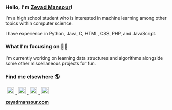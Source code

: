 
### Hello, I'm [Zeyad Mansour](https://www.zeyadmansour.com)!

I'm a high school student who is interested in machine learning among other topics within computer science.

I have experience in Python, Java, C, HTML, CSS, PHP, and JavaScript.

### What I'm focusing on 👨‍💻

I'm currently working on learning data structures and algorithms alongside some other miscellaneous projects for fun.<br />

### Find me elsewhere 🌎

<a href="https://twitter.com/zeyad_sour">
  <img alt="Twitter" width="22px" hspace="5" src="https://raw.githubusercontent.com/peterthehan/peterthehan/master/assets/twitter.svg" />
</a>

<a href="https://open.spotify.com/user/1b18hmmltrd0khw491l4rg0xl">
  <img alt="Spotify" width="22px" hspace="5" src="https://raw.githubusercontent.com/peterthehan/peterthehan/master/assets/spotify.svg" />
</a>
                                                                                                                                       
<a href="https://www.youtube.com/channel/UC4axSm6TUCaFudiLmupHdzQ">
  <img alt="Youtube" width="22px" hspace="5" src="https://raw.githubusercontent.com/peterthehan/peterthehan/master/assets/youtube.svg" />
</a>

<a href="https://www.discord.com/users/534043020136284188">
  <img alt="Discord" width="22px" hspace="5" src="https://raw.githubusercontent.com/peterthehan/peterthehan/master/assets/discord.svg" />
</a>

**[zeyadmansour.com](https://www.zeyadmansour.com/)**


